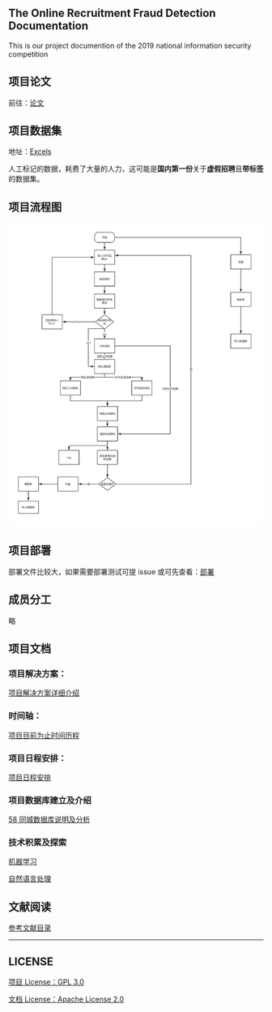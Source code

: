 ## The Online Recruitment Fraud Detection Documentation

This is our project documention of the 2019 national information security competition

## 项目论文

前往：[论文](./issue/基于机器学习的在线招聘欺诈检测平台.pdf)

## 项目数据集

地址：[Excels](https://github.com/zjh567/orfd/tree/master/orfd/Core/excels)

人工标记的数据，耗费了大量的人力，这可能是**国内第一份**关于**虚假招聘**且**带标签**的数据集。

## 项目流程图

![作品流程图](./README.assets/作品流程图.png)

## 项目部署

部署文件比较大，如果需要部署测试可提 issue 或可先查看：[部署](./issue/作品核心功能环境部署及使用须知.pdf)

## 成员分工

略

## 项目文档

### 项目解决方案：

[项目解决方案详细介绍](./solution.md)

### 时间轴：

[项目目前为止时间历程](./Timeline.md)

### 项目日程安排：

[项目日程安排](https://github.com/zjh567/orfd/tree/master/docs/schedules)

### 项目数据库建立及介绍

[58 同城数据库说明及分析](./DB.md)

### 技术积累及探索

[机器学习](https://github.com/zjh567/orfd/tree/master/docs/ML)

[自然语言处理](https://github.com/zjh567/orfd/tree/master/docs/NLP)

## 文献阅读

[参考文献目录](https://github.com/zjh567/orfd/tree/master/docs/papers)

---



## LICENSE

[项目 License：GPL 3.0](../LICENSE)

[文档 License：Apache License 2.0](./LICENSE)